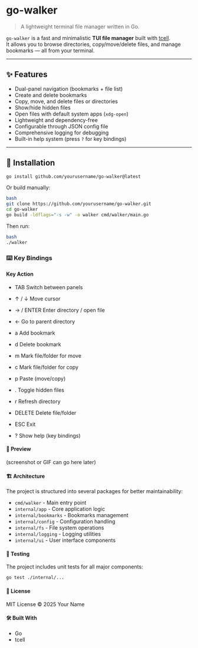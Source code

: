 # go-walker

> A lightweight terminal file manager written in Go.

`go-walker` is a fast and minimalistic **TUI file manager** built with [tcell](https://github.com/gdamore/tcell).  
It allows you to browse directories, copy/move/delete files, and manage bookmarks — all from your terminal.

---

## ✨ Features

- Dual-panel navigation (bookmarks + file list)
- Create and delete bookmarks
- Copy, move, and delete files or directories
- Show/hide hidden files
- Open files with default system apps (`xdg-open`)
- Lightweight and dependency-free
- Configurable through JSON config file
- Comprehensive logging for debugging
- Built-in help system (press `?` for key bindings)

---

## 🧩 Installation

```bash
go install github.com/yourusername/go-walker@latest
```

Or build manually:

```bash
bash
git clone https://github.com/yourusername/go-walker.git
cd go-walker
go build -ldflags="-s -w" -o walker cmd/walker/main.go
```

Then run:

```bash
bash
./walker
```

### ⌨️ Key Bindings

#### Key    Action

- TAB    Switch between panels

- ↑ / ↓    Move cursor

- → / ENTER    Enter directory / open file

- ←    Go to parent directory

- a    Add bookmark

- d    Delete bookmark

- m    Mark file/folder for move

- c    Mark file/folder for copy

- p    Paste (move/copy)

- .    Toggle hidden files

- r    Refresh directory

- DELETE    Delete file/folder

- ESC    Exit
- ?      Show help (key bindings)


#### 📸 Preview
(screenshot or GIF can go here later)

#### 🏗️ Architecture

The project is structured into several packages for better maintainability:

- `cmd/walker` - Main entry point
- `internal/app` - Core application logic
- `internal/bookmarks` - Bookmarks management
- `internal/config` - Configuration handling
- `internal/fs` - File system operations
- `internal/logging` - Logging utilities
- `internal/ui` - User interface components

#### 🧪 Testing

The project includes unit tests for all major components:

```bash
go test ./internal/...
```

#### 📄 License
MIT License © 2025 Your Name

#### 🛠️ Built With
- Go
- tcell
